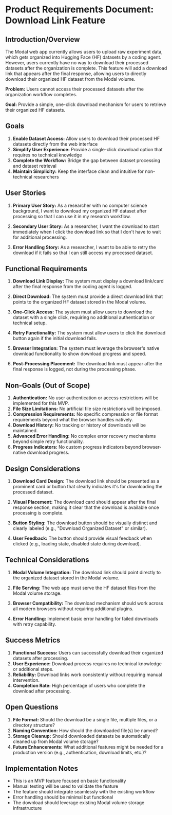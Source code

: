 # Product Requirements Document: Download Link Feature

## Introduction/Overview

The Modal web app currently allows users to upload raw experiment data, which gets organized into Hugging Face (HF) datasets by a coding agent. However, users currently have no way to download their processed datasets after the organization is complete. This feature will add a download link that appears after the final response, allowing users to directly download their organized HF dataset from the Modal volume.

**Problem:** Users cannot access their processed datasets after the organization workflow completes.

**Goal:** Provide a simple, one-click download mechanism for users to retrieve their organized HF datasets.

## Goals

1. **Enable Dataset Access:** Allow users to download their processed HF datasets directly from the web interface
2. **Simplify User Experience:** Provide a single-click download option that requires no technical knowledge
3. **Complete the Workflow:** Bridge the gap between dataset processing and dataset retrieval
4. **Maintain Simplicity:** Keep the interface clean and intuitive for non-technical researchers

## User Stories

1. **Primary User Story:** As a researcher with no computer science background, I want to download my organized HF dataset after processing so that I can use it in my research workflow.

2. **Secondary User Story:** As a researcher, I want the download to start immediately when I click the download link so that I don't have to wait for additional processing.

3. **Error Handling Story:** As a researcher, I want to be able to retry the download if it fails so that I can still access my processed dataset.

## Functional Requirements

1. **Download Link Display:** The system must display a download link/card after the final response from the coding agent is logged.

2. **Direct Download:** The system must provide a direct download link that points to the organized HF dataset stored in the Modal volume.

3. **One-Click Access:** The system must allow users to download the dataset with a single click, requiring no additional authentication or technical setup.

4. **Retry Functionality:** The system must allow users to click the download button again if the initial download fails.

5. **Browser Integration:** The system must leverage the browser's native download functionality to show download progress and speed.

6. **Post-Processing Placement:** The download link must appear after the final response is logged, not during the processing phase.

## Non-Goals (Out of Scope)

1. **Authentication:** No user authentication or access restrictions will be implemented for this MVP.
2. **File Size Limitations:** No artificial file size restrictions will be imposed.
3. **Compression Requirements:** No specific compression or file format requirements beyond what the browser handles natively.
4. **Download History:** No tracking or history of downloads will be maintained.
5. **Advanced Error Handling:** No complex error recovery mechanisms beyond simple retry functionality.
6. **Progress Indicators:** No custom progress indicators beyond browser-native download progress.

## Design Considerations

1. **Download Card Design:** The download link should be presented as a prominent card or button that clearly indicates it's for downloading the processed dataset.

2. **Visual Placement:** The download card should appear after the final response section, making it clear that the download is available once processing is complete.

3. **Button Styling:** The download button should be visually distinct and clearly labeled (e.g., "Download Organized Dataset" or similar).

4. **User Feedback:** The button should provide visual feedback when clicked (e.g., loading state, disabled state during download).

## Technical Considerations

1. **Modal Volume Integration:** The download link should point directly to the organized dataset stored in the Modal volume.

2. **File Serving:** The web app must serve the HF dataset files from the Modal volume storage.

3. **Browser Compatibility:** The download mechanism should work across all modern browsers without requiring additional plugins.

4. **Error Handling:** Implement basic error handling for failed downloads with retry capability.

## Success Metrics

1. **Functional Success:** Users can successfully download their organized datasets after processing.
2. **User Experience:** Download process requires no technical knowledge or additional steps.
3. **Reliability:** Download links work consistently without requiring manual intervention.
4. **Completion Rate:** High percentage of users who complete the download after processing.

## Open Questions

1. **File Format:** Should the download be a single file, multiple files, or a directory structure?
2. **Naming Convention:** How should the downloaded file(s) be named?
3. **Storage Cleanup:** Should downloaded datasets be automatically cleaned up from Modal volume storage?
4. **Future Enhancements:** What additional features might be needed for a production version (e.g., authentication, download limits, etc.)?

## Implementation Notes

- This is an MVP feature focused on basic functionality
- Manual testing will be used to validate the feature
- The feature should integrate seamlessly with the existing workflow
- Error handling should be minimal but functional
- The download should leverage existing Modal volume storage infrastructure 